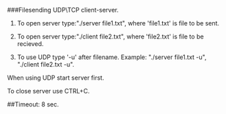 ###Filesending UDP\TCP client-server.

1. To open server type:"./server file1.txt", where 'file1.txt' is file to be sent.

2. To open server type:"./client file2.txt", where 'file2.txt' is file to be recieved.

3. To use UDP type '-u' after filename.
Example: "./server file1.txt -u", "./client file2.txt -u".

When using UDP start server first.

To close server use CTRL+C.

##Timeout: 8 sec.
